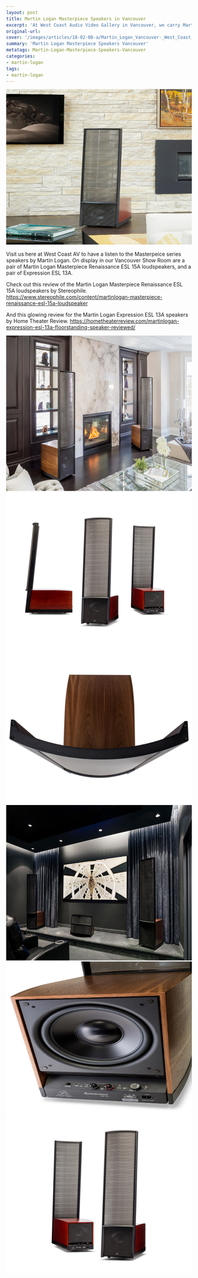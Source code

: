```yaml
---
layout: post
title: Martin Logan Masterpiece Speakers in Vancouver
excerpt: 'At West Coast Audio Video Gallery in Vancouver, we carry Martin Logan Masterpiece Speakers. These are top of the line speakers that produce incredible sound. Visit our Vancouver location to hear these speakers for yourself.'
original-url:
cover: '/images/articles/18-02-08-a/Martin_Logan_Vancouver-_West_Coast_AV_-expression-esl-13.jpg'
summary: 'Martin Logan Masterpiece Speakers Vancouver'
metatags: Martin-Logan-Masterpiece-Speakers-Vancouver
categories:
- martin-logan
tags:
- martin-logan
---
```

<div class="post-body entry-content" id="post-body-4174872115541856377" itemprop="description articleBody">
	<div style="text-align: left;">
		<img alt="" width="630" height="420" src="/images/articles/18-02-08-a/Martin_Logan_Vancouver-_West_Coast_AV_-expression-esl-13.jpg" />
		<p>Visit us here at West Coast AV to have a listen to the Masterpeice series speakers by Martin Logan.  On display in our Vancouver Show Room are a pair of  Martin Logan Masterpiece Renaissance ESL 15A loudspeakers, and a pair of Expression ESL 13A.</p>
		<p>Check out this review of the  Martin Logan Masterpiece Renaissance ESL 15A loudspeakers by Stereophile.
			<a href="https://www.stereophile.com/content/martinlogan-masterpiece-renaissance-esl-15a-loudspeaker">https://www.stereophile.com/content/martinlogan-masterpiece-renaissance-esl-15a-loudspeaker</a></p>
			<p>And this glowing review for the Martin Logan Expression ESL 13A speakers by Home Theater Review.
				<a href="https://hometheaterreview.com/martinlogan-expression-esl-13a-floorstanding-speaker-reviewed/">https://hometheaterreview.com/martinlogan-expression-esl-13a-floorstanding-speaker-reviewed/</a></p>
				<img alt="" width="630" height="420" src="/images/articles/18-02-08-a/Martin_Logan_Vancouver-_West_Coast_AV_-renaissance-esl-15a.jpeg" />
				<img alt="" width="630" height="420" src="/images/articles/18-02-08-a/Martin_Logan_Vancouver_West_Coast_AV_Gallery.jpg" />
				<img alt="" width="630" height="420" src="/images/articles/18-02-08-a/Martin_Logan_Vancouver_renaissance.jpg" />
				<img alt="" width="630" height="420" src="/images/articles/18-02-08-a/Vancouver-Westcoast_AV-renaissance-esl-15a.jpeg" />
				<img alt="" width="630" height="420" src="/images/articles/18-02-08-a/Vancouver_Martin_Logan_Masterpeice.jpg" />
				<img alt="" width="630" height="420" src="/images/articles/18-02-08-a/Vancouver_Martin_Logan_West_Coast_Audio_Video.jpg" />
			</div>
		</div>